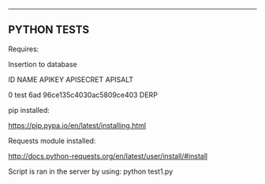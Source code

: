 ------
PYTHON TESTS
------

Requires:

Insertion to database 

ID  NAME  APIKEY  APISECRET                APISALT

0   test  6ad     96ce135c4030ac5809ce403  DERP


pip installed:

https://pip.pypa.io/en/latest/installing.html

Requests module installed:

http://docs.python-requests.org/en/latest/user/install/#install


Script is ran in the server by using: python test1.py


